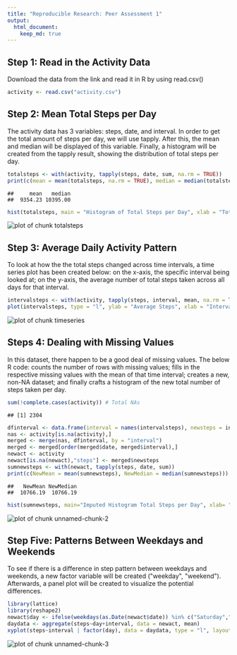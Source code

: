 ```yaml
---
title: "Reproducible Research: Peer Assessment 1"
output: 
  html_document:
    keep_md: true
---
```




## Step 1: Read in the Activity Data
Download the data from the link and read it in R by using read.csv()

```r
activity <- read.csv("activity.csv")
```

## Step 2: Mean Total Steps per Day
The activity data has 3 variables: steps, date, and interval. In order to get the total amount of steps per day, we will use tapply. After this, the mean and median will be displayed of this variable. Finally, a histogram will be created from the tapply result, showing the distribution of total steps per day.

```r
totalsteps <- with(activity, tapply(steps, date, sum, na.rm = TRUE))
print(c(mean = mean(totalsteps, na.rm = TRUE), median = median(totalsteps, na.rm=TRUE)))
```

```
##     mean   median 
##  9354.23 10395.00
```

```r
hist(totalsteps, main = "Histogram of Total Steps per Day", xlab = "Total Steps")
```

![plot of chunk totalsteps](figure/totalsteps-1.png)

## Step 3: Average Daily Activity Pattern
To look at how the the total steps changed across time intervals, a time series plot has been created below: on the x-axis, the specific interval being looked at; on the y-axis, the average number of total steps taken across all days for that interval.

```r
intervalsteps <- with(activity, tapply(steps, interval, mean, na.rm = TRUE))
plot(intervalsteps, type = "l", ylab = "Average Steps", xlab = "Interval", main = "Average Steps Across Intervals")
```

![plot of chunk timeseries](figure/timeseries-1.png)

## Steps 4: Dealing with Missing Values
In this dataset, there happen to be a good deal of missing values. The below R code: counts the number of rows with missing values; fills in the respective missing values with the mean of that time interval; creates a new, non-NA dataset; and finally crafts a histogram of the new total number of steps taken per day.

```r
sum(!complete.cases(activity)) # Total NAs
```

```
## [1] 2304
```

```r
dfinterval <- data.frame(interval = names(intervalsteps), newsteps = intervalsteps)
nas <- activity[is.na(activity),]
merged <- merge(nas, dfinterval, by = "interval")
merged <- merged[order(merged$date, merged$interval),]
newact <- activity
newact[is.na(newact),"steps"] <- merged$newsteps
sumnewsteps <- with(newact, tapply(steps, date, sum))
print(c(NewMean = mean(sumnewsteps), NewMedian = median(sumnewsteps)))
```

```
##   NewMean NewMedian 
##  10766.19  10766.19
```

```r
hist(sumnewsteps, main="Imputed Histogram Total Steps per Day", xlab= "Total Steps per Day")
```

![plot of chunk unnamed-chunk-2](figure/unnamed-chunk-2-1.png)

## Step Five: Patterns Between Weekdays and Weekends
To see if there is a difference in step pattern between weekdays and weekends, a new factor variable will be created ("weekday", "weekend"). Afterwards, a panel plot will be created to visualize the potential differences.

```r
library(lattice)
library(reshape2)
newact$day <- ifelse(weekdays(as.Date(newact$date)) %in% c("Saturday","Sunday"),"weekend","weekday")
daydata <- aggregate(steps~day+interval, data = newact, mean)
xyplot(steps~interval | factor(day), data = daydata, type = "l", layout = c(1,2))
```

![plot of chunk unnamed-chunk-3](figure/unnamed-chunk-3-1.png)
